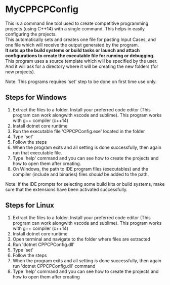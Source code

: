 # MyCPPCPConfig
This is a command line tool used to create competitive programming projects (using C++14) with a single command. This helps in easily configuring the projects.<br/>
This automatically sets and creates one file for pasting Input Cases, and one file which will receive the output generated by the program.<br/>
<b>It sets up the build systems or build tasks or launch and attach configurations to create the executable file for running or debugging.</b><br/>
This program uses a source template which will be specified by the user. And it will ask for a directory where it will be creating the new folders (for new projects).<br/>

Note: This programs requires 'set' step to be done on first time use only.
<b><h2>Steps for Windows</h2></b>
<ol type="1">
<li>Extract the files to a folder. Install your preferred code editor (This program can work alongwith vscode and sublime). This program works with g++ compiler (c++14)</li>
<li>Install dotnet core runtime</li>
<li>Run the executable file 'CPPCPConfig.exe' located in the folder</li>
<li>Type 'set'</li>
<li>Follow the steps</li>
<li>When the program exits and all setting is done successfully, then again run that executable file.</li>
<li>Type 'help' command and you can see how to create the projects and how to open them after creating.</li>
<li>On Windows, the path to IDE program files (executables) and the compiler (include and binaries) files <em>should</em> be added to the path.</li>
</ol>
Note: If the IDE prompts for selecting some build kits or build systems, make sure that the extensions have been activated successfully.

<b><h2>Steps for Linux</h2></b>
<ol type="1">
<li>Extract the files to a folder. Install your preferred code editor (This program can work alongwith vscode and sublime). This program works with g++ compiler (c++14)</li>
<li>Install dotnet core runtime</li>
<li>Open terminal and navigate to the folder where files are extracted</li>
<li>Run 'dotnet CPPCPConfig.dll'</li>
<li>Type 'set'</li>
<li>Follow the steps</li>
<li>When the program exits and all setting is done successfully, then again run 'dotnet CPPCPConfig.dll' command</li>
<li>Type 'help' command and you can see how to create the projects and how to open them after creating</li>
</ol>
